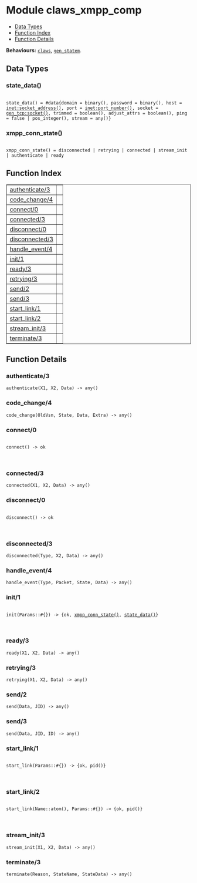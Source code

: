 

# Module claws_xmpp_comp #
* [Data Types](#types)
* [Function Index](#index)
* [Function Details](#functions)

__Behaviours:__ [`claws`](claws.md), [`gen_statem`](gen_statem.md).

<a name="types"></a>

## Data Types ##




### <a name="type-state_data">state_data()</a> ###


<pre><code>
state_data() = #data{domain = binary(), password = binary(), host = <a href="inet.md#type-socket_address">inet:socket_address()</a>, port = <a href="inet.md#type-port_number">inet:port_number()</a>, socket = <a href="gen_tcp.md#type-socket">gen_tcp:socket()</a>, trimmed = boolean(), adjust_attrs = boolean(), ping = false | pos_integer(), stream = any()}
</code></pre>




### <a name="type-xmpp_conn_state">xmpp_conn_state()</a> ###


<pre><code>
xmpp_conn_state() = disconnected | retrying | connected | stream_init | authenticate | ready
</code></pre>

<a name="index"></a>

## Function Index ##


<table width="100%" border="1" cellspacing="0" cellpadding="2" summary="function index"><tr><td valign="top"><a href="#authenticate-3">authenticate/3</a></td><td></td></tr><tr><td valign="top"><a href="#code_change-4">code_change/4</a></td><td></td></tr><tr><td valign="top"><a href="#connect-0">connect/0</a></td><td></td></tr><tr><td valign="top"><a href="#connected-3">connected/3</a></td><td></td></tr><tr><td valign="top"><a href="#disconnect-0">disconnect/0</a></td><td></td></tr><tr><td valign="top"><a href="#disconnected-3">disconnected/3</a></td><td></td></tr><tr><td valign="top"><a href="#handle_event-4">handle_event/4</a></td><td></td></tr><tr><td valign="top"><a href="#init-1">init/1</a></td><td></td></tr><tr><td valign="top"><a href="#ready-3">ready/3</a></td><td></td></tr><tr><td valign="top"><a href="#retrying-3">retrying/3</a></td><td></td></tr><tr><td valign="top"><a href="#send-2">send/2</a></td><td></td></tr><tr><td valign="top"><a href="#send-3">send/3</a></td><td></td></tr><tr><td valign="top"><a href="#start_link-1">start_link/1</a></td><td></td></tr><tr><td valign="top"><a href="#start_link-2">start_link/2</a></td><td></td></tr><tr><td valign="top"><a href="#stream_init-3">stream_init/3</a></td><td></td></tr><tr><td valign="top"><a href="#terminate-3">terminate/3</a></td><td></td></tr></table>


<a name="functions"></a>

## Function Details ##

<a name="authenticate-3"></a>

### authenticate/3 ###

`authenticate(X1, X2, Data) -> any()`

<a name="code_change-4"></a>

### code_change/4 ###

`code_change(OldVsn, State, Data, Extra) -> any()`

<a name="connect-0"></a>

### connect/0 ###

<pre><code>
connect() -&gt; ok
</code></pre>
<br />

<a name="connected-3"></a>

### connected/3 ###

`connected(X1, X2, Data) -> any()`

<a name="disconnect-0"></a>

### disconnect/0 ###

<pre><code>
disconnect() -&gt; ok
</code></pre>
<br />

<a name="disconnected-3"></a>

### disconnected/3 ###

`disconnected(Type, X2, Data) -> any()`

<a name="handle_event-4"></a>

### handle_event/4 ###

`handle_event(Type, Packet, State, Data) -> any()`

<a name="init-1"></a>

### init/1 ###

<pre><code>
init(Params::#{}) -&gt; {ok, <a href="#type-xmpp_conn_state">xmpp_conn_state()</a>, <a href="#type-state_data">state_data()</a>}
</code></pre>
<br />

<a name="ready-3"></a>

### ready/3 ###

`ready(X1, X2, Data) -> any()`

<a name="retrying-3"></a>

### retrying/3 ###

`retrying(X1, X2, Data) -> any()`

<a name="send-2"></a>

### send/2 ###

`send(Data, JID) -> any()`

<a name="send-3"></a>

### send/3 ###

`send(Data, JID, ID) -> any()`

<a name="start_link-1"></a>

### start_link/1 ###

<pre><code>
start_link(Params::#{}) -&gt; {ok, pid()}
</code></pre>
<br />

<a name="start_link-2"></a>

### start_link/2 ###

<pre><code>
start_link(Name::atom(), Params::#{}) -&gt; {ok, pid()}
</code></pre>
<br />

<a name="stream_init-3"></a>

### stream_init/3 ###

`stream_init(X1, X2, Data) -> any()`

<a name="terminate-3"></a>

### terminate/3 ###

`terminate(Reason, StateName, StateData) -> any()`

